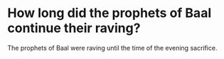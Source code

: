 # How long did the prophets of Baal continue their raving?

The prophets of Baal were raving until the time of the evening sacrifice.
